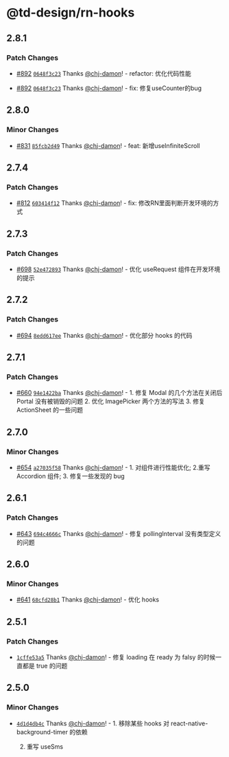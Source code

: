 # @td-design/rn-hooks

## 2.8.1

### Patch Changes

- [#892](https://github.com/thundersdata-frontend/td-design/pull/892) [`0648f3c23`](https://github.com/thundersdata-frontend/td-design/commit/0648f3c23a361f5aa2a01c436554d4c10933256f) Thanks [@chj-damon](https://github.com/chj-damon)! - refactor: 优化代码性能

- [#892](https://github.com/thundersdata-frontend/td-design/pull/892) [`0648f3c23`](https://github.com/thundersdata-frontend/td-design/commit/0648f3c23a361f5aa2a01c436554d4c10933256f) Thanks [@chj-damon](https://github.com/chj-damon)! - fix: 修复useCounter的bug

## 2.8.0

### Minor Changes

- [#831](https://github.com/thundersdata-frontend/td-design/pull/831) [`85fcb2d49`](https://github.com/thundersdata-frontend/td-design/commit/85fcb2d49ad1a15f5db089b769ecfb610988c0d1) Thanks [@chj-damon](https://github.com/chj-damon)! - feat: 新增useInfiniteScroll

## 2.7.4

### Patch Changes

- [#812](https://github.com/thundersdata-frontend/td-design/pull/812) [`603414f12`](https://github.com/thundersdata-frontend/td-design/commit/603414f12353bdd2ae1ffa1655fcddf8b799029b) Thanks [@chj-damon](https://github.com/chj-damon)! - fix: 修改RN里面判断开发环境的方式

## 2.7.3

### Patch Changes

- [#698](https://github.com/thundersdata-frontend/td-design/pull/698) [`52e472893`](https://github.com/thundersdata-frontend/td-design/commit/52e472893db980bbbc0131fe45da2188ec681542) Thanks [@chj-damon](https://github.com/chj-damon)! - 优化 useRequest 组件在开发环境的提示

## 2.7.2

### Patch Changes

- [#694](https://github.com/thundersdata-frontend/td-design/pull/694) [`8edd617ee`](https://github.com/thundersdata-frontend/td-design/commit/8edd617eee2d62d4c6daa6aa1c348464325cd358) Thanks [@chj-damon](https://github.com/chj-damon)! - 优化部分 hooks 的代码

## 2.7.1

### Patch Changes

- [#660](https://github.com/thundersdata-frontend/td-design/pull/660) [`94e1422ba`](https://github.com/thundersdata-frontend/td-design/commit/94e1422babc364a236695e12a80718336a039e70) Thanks [@chj-damon](https://github.com/chj-damon)! - 1. 修复 Modal 的几个方法在关闭后 Portal 没有被销毁的问题 2. 优化 ImagePicker 两个方法的写法 3. 修复 ActionSheet 的一些问题

## 2.7.0

### Minor Changes

- [#654](https://github.com/thundersdata-frontend/td-design/pull/654) [`a27035f58`](https://github.com/thundersdata-frontend/td-design/commit/a27035f58266c625742c9d03171cedbb913ac199) Thanks [@chj-damon](https://github.com/chj-damon)! - 1. 对组件进行性能优化; 2.重写 Accordion 组件; 3. 修复一些发现的 bug

## 2.6.1

### Patch Changes

- [#643](https://github.com/thundersdata-frontend/td-design/pull/643) [`694c4666c`](https://github.com/thundersdata-frontend/td-design/commit/694c4666c116869ee9321dd579113136603b8ba3) Thanks [@chj-damon](https://github.com/chj-damon)! - 修复 pollingInterval 没有类型定义的问题

## 2.6.0

### Minor Changes

- [#641](https://github.com/thundersdata-frontend/td-design/pull/641) [`68cfd28b1`](https://github.com/thundersdata-frontend/td-design/commit/68cfd28b1f3bc9bebfe8b6eda4979102054fb8df) Thanks [@chj-damon](https://github.com/chj-damon)! - 优化 hooks

## 2.5.1

### Patch Changes

- [`1cffe53a5`](https://github.com/thundersdata-frontend/td-design/commit/1cffe53a553b66a78b09a34ad091afae5cfc56c7) Thanks [@chj-damon](https://github.com/chj-damon)! - 修复 loading 在 ready 为 falsy 的时候一直都是 true 的问题

## 2.5.0

### Minor Changes

- [`4d1d4db4c`](https://github.com/thundersdata-frontend/td-design/commit/4d1d4db4c83b1d37810af6c289adfade573364d8) Thanks [@chj-damon](https://github.com/chj-damon)! - 1. 移除某些 hooks 对 react-native-background-timer 的依赖

  2. 重写 useSms
